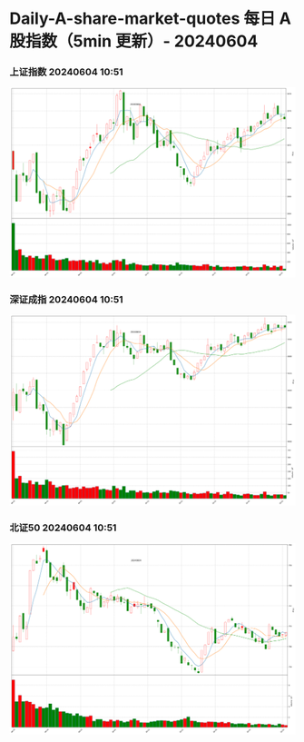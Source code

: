 
# Daily-A-share-market-quotes 每日 A 股指数（5min 更新）- 20240604

### 上证指数 20240604 10:51
![](./fig/2024/6/20240604-sh000001.png)

### 深证成指 20240604 10:51
![](./fig/2024/6/20240604-sz399001.png)

### 北证50 20240604 10:51
![](./fig/2024/6/20240604-bj899050.png)
